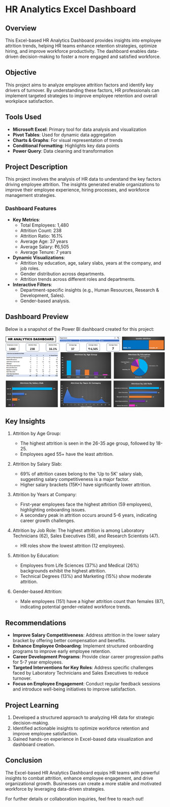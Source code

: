 # HR Analytics Excel Dashboard 

## Overview  
This Excel-based HR Analytics Dashboard provides insights into employee attrition trends, helping HR teams enhance retention strategies, optimize hiring, and improve workforce productivity. The dashboard enables data-driven decision-making to foster a more engaged and satisfied workforce.

## Objective  
This project aims to analyze employee attrition factors and identify key drivers of turnover. By understanding these factors, HR professionals can implement targeted strategies to improve employee retention and overall workplace satisfaction.  

## Tools Used  
- **Microsoft Excel**: Primary tool for data analysis and visualization
- **Pivot Tables**: Used for dynamic data aggregation
- **Charts & Graphs**: For visual representation of trends
- **Conditional Formatting**: Highlights key data points
- **Power Query**: Data cleaning and transformation

## Project Description  
This project involves the analysis of HR data to understand the key factors driving employee attrition. The insights generated enable organizations to improve their employee experience, hiring processes, and workforce management strategies.  

### Dashboard Features  
- **Key Metrics**:  
  - Total Employees: 1,480  
  - Attrition Count: 238  
  - Attrition Ratio: 16.1%  
  - Average Age: 37 years  
  - Average Salary: ₹6,505  
  - Average Tenure: 7 years  
- **Dynamic Visualizations**:  
  - Attrition by education, age, salary slabs, years at the company, and job roles.  
  - Gender distribution across departments.  
  - Attrition trends across different roles and departments.  
- **Interactive Filters**:  
  - Department-specific insights (e.g., Human Resources, Research & Development, Sales).  
  - Gender-based analysis.  

## Dashboard Preview  
Below is a snapshot of the Power BI dashboard created for this project:  

![HR Analytics Dashboard](https://github.com/amitkr209/Excel_Projects/blob/main/HR%20Analytics%20Excel%20Project/images/Dashboard.png) 

## Key Insights  
 1. Attrition by Age Group:
    - The highest attrition is seen in the 26-35 age group, followed by 18-25.
    - Employees aged 55+ have the least attrition.

2. Attrition by Salary Slab:
    - 69% of attrition cases belong to the 'Up to 5K' salary slab, suggesting salary competitiveness is a major factor.
    - Higher salary brackets (15K+) have significantly lower attrition.

3. Attrition by Years at Company:
    - First-year employees face the highest attrition (59 employees), highlighting onboarding issues.
    - A secondary peak in attrition occurs around 5-6 years, indicating career growth challenges.

4. Attrition by Job Role:
    The highest attrition is among Laboratory Technicians (62), Sales Executives (58), and Research Scientists (47).
    - HR roles show the lowest attrition (12 employees).

5. Attrition by Education:
    - Employees from Life Sciences (37%) and Medical (26%) backgrounds exhibit the highest attrition.
    - Technical Degrees (13%) and Marketing (15%) show moderate attrition.

6. Gender-based Attrition:
    - Male employees (151) have a higher attrition count than females (87), indicating potential gender-related workforce trends.

## Recommendations  
- **Improve Salary Competitiveness**: Address attrition in the lower salary bracket by offering better compensation and benefits.
- **Enhance Employee Onboarding**: Implement structured onboarding programs to improve early employee retention.
- **Career Development Programs**: Provide clear career progression paths for 5-7 year employees.
- **Targeted Interventions for Key Roles**: Address specific challenges faced by Laboratory Technicians and Sales Executives to reduce turnover.
- **Focus on Employee Engagement**: Conduct regular feedback sessions and introduce well-being initiatives to improve satisfaction.

## Project Learning  
1. Developed a structured approach to analyzing HR data for strategic decision-making.
2. Identified actionable insights to optimize workforce retention and improve employee satisfaction.
3. Gained hands-on experience in Excel-based data visualization and dashboard creation.

## Conclusion  
The Excel-based HR Analytics Dashboard equips HR teams with powerful insights to combat attrition, enhance employee engagement, and drive organizational growth. Businesses can create a more stable and motivated workforce by leveraging data-driven strategies. 

For further details or collaboration inquiries, feel free to reach out!  
